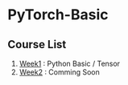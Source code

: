 # PyTorch-Basic

## Course List  
1. [Week1](Week1) : Python Basic / Tensor
2. [Week2](Week2) : Comming Soon

